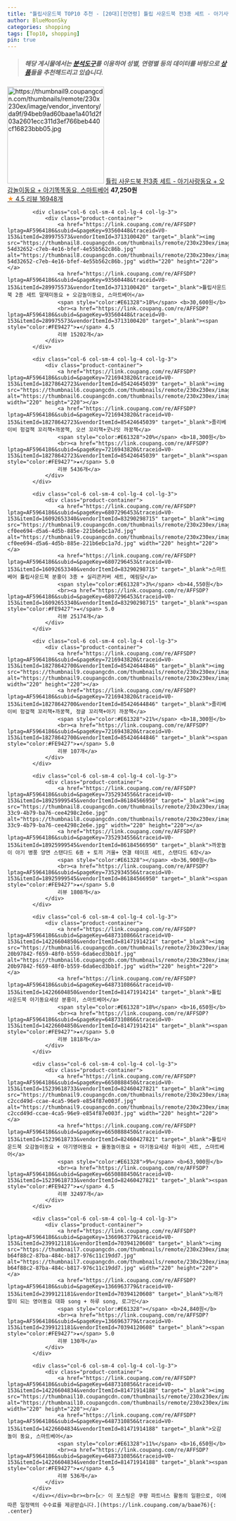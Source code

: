 ```yaml
---
title: "튤립사운드북 TOP10 추천 - [20대][전연령] 튤립 사운드북 전3종 세트 - 아기사랑동요 + 오감놀이동요 + 아기똑똑동요, 스마트베어"
author: BlueMoonSky
categories: shopping
tags: [Top10, shopping]
pin: true
---
```


> ##### 해당 게시물에서는 [**분석도구**](https://itemscout.io/)를 이용하여 **성별**, **연령별** 등의 데이터를 바탕으로 [**상품**](https://link.coupang.com/a/baae76)들을 추천해드리고 있습니다.
<div class="container"><div class="row">
            <div class="col-6 col-sm-4 col-lg-4 col-lg-3">
                <div class="product-container">
                    <a href="https://link.coupang.com/re/AFFSDP?lptag=AF5964186&subid=&pageKey=6773563559&traceid=V0-153&itemId=15910531181&vendorItemId=83118097392" target="_blank"><img src="https://thumbnail9.coupangcdn.com/thumbnails/remote/230x230ex/image/vendor_inventory/da9f/94beb9ad60baae1a401d2f03a2601ecc311d3ef766beb440cf16823bbb05.jpg" alt="https://thumbnail9.coupangcdn.com/thumbnails/remote/230x230ex/image/vendor_inventory/da9f/94beb9ad60baae1a401d2f03a2601ecc311d3ef766beb440cf16823bbb05.jpg" width="220" height="220"></a>
                    <a href="https://link.coupang.com/re/AFFSDP?lptag=AF5964186&subid=&pageKey=6773563559&traceid=V0-153&itemId=15910531181&vendorItemId=83118097392" target="_blank">튤립 사운드북 전3종 세트 - 아기사랑동요 + 오감놀이동요 + 아기똑똑동요, 스마트베어</a>
                    <span style="color:#E61328"></span> <b>47,250원</b>
                    <br><a href="https://link.coupang.com/re/AFFSDP?lptag=AF5964186&subid=&pageKey=6773563559&traceid=V0-153&itemId=15910531181&vendorItemId=83118097392" target="_blank"><span style="color:#FE9427">★</span> 4.5
                    리뷰 16948개</a>
                </div>
            </div>
            
            <div class="col-6 col-sm-4 col-lg-4 col-lg-3">
                <div class="product-container">
                    <a href="https://link.coupang.com/re/AFFSDP?lptag=AF5964186&subid=&pageKey=93560448&traceid=V0-153&itemId=289975573&vendorItemId=3713100420" target="_blank"><img src="https://thumbnail8.coupangcdn.com/thumbnails/remote/230x230ex/image/retail/images/4074714480535331-54d32652-c7eb-4e16-bfef-4e55b562c86b.jpg" alt="https://thumbnail8.coupangcdn.com/thumbnails/remote/230x230ex/image/retail/images/4074714480535331-54d32652-c7eb-4e16-bfef-4e55b562c86b.jpg" width="220" height="220"></a>
                    <a href="https://link.coupang.com/re/AFFSDP?lptag=AF5964186&subid=&pageKey=93560448&traceid=V0-153&itemId=289975573&vendorItemId=3713100420" target="_blank">튤립사운드북 2종 세트 말재미동요 + 오감놀이동요, 스마트베어</a>
                    <span style="color:#E61328">18%</span> <b>30,600원</b>
                    <br><a href="https://link.coupang.com/re/AFFSDP?lptag=AF5964186&subid=&pageKey=93560448&traceid=V0-153&itemId=289975573&vendorItemId=3713100420" target="_blank"><span style="color:#FE9427">★</span> 4.5
                    리뷰 15202개</a>
                </div>
            </div>
            
            <div class="col-6 col-sm-4 col-lg-4 col-lg-3">
                <div class="product-container">
                    <a href="https://link.coupang.com/re/AFFSDP?lptag=AF5964186&subid=&pageKey=7216943820&traceid=V0-153&itemId=18278642723&vendorItemId=85424645039" target="_blank"><img src="https://thumbnail6.coupangcdn.com/thumbnails/remote/230x230ex/image/vendor_inventory/9058/7122ec2330dd119b46f83dbc4d9e80370b67b02644909bf52e628dc49ab3.jpg" alt="https://thumbnail6.coupangcdn.com/thumbnails/remote/230x230ex/image/vendor_inventory/9058/7122ec2330dd119b46f83dbc4d9e80370b67b02644909bf52e628dc49ab3.jpg" width="220" height="220"></a>
                    <a href="https://link.coupang.com/re/AFFSDP?lptag=AF5964186&subid=&pageKey=7216943820&traceid=V0-153&itemId=18278642723&vendorItemId=85424645039" target="_blank">졸리베이비 헝겊책 꼬리책+까꿍책, 오션 꼬리책+굿나잇 까꿍책</a>
                    <span style="color:#E61328">20%</span> <b>18,300원</b>
                    <br><a href="https://link.coupang.com/re/AFFSDP?lptag=AF5964186&subid=&pageKey=7216943820&traceid=V0-153&itemId=18278642723&vendorItemId=85424645039" target="_blank"><span style="color:#FE9427">★</span> 5.0
                    리뷰 5436개</a>
                </div>
            </div>
            
            <div class="col-6 col-sm-4 col-lg-4 col-lg-3">
                <div class="product-container">
                    <a href="https://link.coupang.com/re/AFFSDP?lptag=AF5964186&subid=&pageKey=6807296453&traceid=V0-153&itemId=16092653340&vendorItemId=83290298715" target="_blank"><img src="https://thumbnail9.coupangcdn.com/thumbnails/remote/230x230ex/image/retail/images/4269434989139867-cf0ee694-d5a6-4d5b-885e-221b6ebc1a7d.jpg" alt="https://thumbnail9.coupangcdn.com/thumbnails/remote/230x230ex/image/retail/images/4269434989139867-cf0ee694-d5a6-4d5b-885e-221b6ebc1a7d.jpg" width="220" height="220"></a>
                    <a href="https://link.coupang.com/re/AFFSDP?lptag=AF5964186&subid=&pageKey=6807296453&traceid=V0-153&itemId=16092653340&vendorItemId=83290298715" target="_blank">스마트베어 튤립사운드북 분홍이 3종 + 실리콘커버 세트, 예림당</a>
                    <span style="color:#E61328">3%</span> <b>44,550원</b>
                    <br><a href="https://link.coupang.com/re/AFFSDP?lptag=AF5964186&subid=&pageKey=6807296453&traceid=V0-153&itemId=16092653340&vendorItemId=83290298715" target="_blank"><span style="color:#FE9427">★</span> 5.0
                    리뷰 25174개</a>
                </div>
            </div>
            
            <div class="col-6 col-sm-4 col-lg-4 col-lg-3">
                <div class="product-container">
                    <a href="https://link.coupang.com/re/AFFSDP?lptag=AF5964186&subid=&pageKey=7216943820&traceid=V0-153&itemId=18278642700&vendorItemId=85424644846" target="_blank"><img src="https://thumbnail9.coupangcdn.com/thumbnails/remote/230x230ex/image/vendor_inventory/8216/981e259e3509af84728217eebfc491236ddebeb27799cd04de8b876d151b.jpg" alt="https://thumbnail9.coupangcdn.com/thumbnails/remote/230x230ex/image/vendor_inventory/8216/981e259e3509af84728217eebfc491236ddebeb27799cd04de8b876d151b.jpg" width="220" height="220"></a>
                    <a href="https://link.coupang.com/re/AFFSDP?lptag=AF5964186&subid=&pageKey=7216943820&traceid=V0-153&itemId=18278642700&vendorItemId=85424644846" target="_blank">졸리베이비 헝겊책 꼬리책+까꿍책, 정글 꼬리책+아기 까꿍책</a>
                    <span style="color:#E61328">21%</span> <b>18,300원</b>
                    <br><a href="https://link.coupang.com/re/AFFSDP?lptag=AF5964186&subid=&pageKey=7216943820&traceid=V0-153&itemId=18278642700&vendorItemId=85424644846" target="_blank"><span style="color:#FE9427">★</span> 5.0
                    리뷰 107개</a>
                </div>
            </div>
            
            <div class="col-6 col-sm-4 col-lg-4 col-lg-3">
                <div class="product-container">
                    <a href="https://link.coupang.com/re/AFFSDP?lptag=AF5964186&subid=&pageKey=7352934556&traceid=V0-153&itemId=18925999545&vendorItemId=86184566950" target="_blank"><img src="https://thumbnail8.coupangcdn.com/thumbnails/remote/230x230ex/image/retail/images/2023/06/05/13/0/cf97f2d1-33c9-4b79-ba76-cee4298c2e6e.jpg" alt="https://thumbnail8.coupangcdn.com/thumbnails/remote/230x230ex/image/retail/images/2023/06/05/13/0/cf97f2d1-33c9-4b79-ba76-cee4298c2e6e.jpg" width="220" height="220"></a>
                    <a href="https://link.coupang.com/re/AFFSDP?lptag=AF5964186&subid=&pageKey=7352934556&traceid=V0-153&itemId=18925999545&vendorItemId=86184566950" target="_blank">까꿍놀이 아기 병풍 양면 스탠다드 6종 + 토끼 거울+ 연결 테이프 세트, 스탠다드 6장</a>
                    <span style="color:#E61328"></span> <b>36,900원</b>
                    <br><a href="https://link.coupang.com/re/AFFSDP?lptag=AF5964186&subid=&pageKey=7352934556&traceid=V0-153&itemId=18925999545&vendorItemId=86184566950" target="_blank"><span style="color:#FE9427">★</span> 5.0
                    리뷰 1808개</a>
                </div>
            </div>
            
            <div class="col-6 col-sm-4 col-lg-4 col-lg-3">
                <div class="product-container">
                    <a href="https://link.coupang.com/re/AFFSDP?lptag=AF5964186&subid=&pageKey=6487310866&traceid=V0-153&itemId=14226604850&vendorItemId=81471914214" target="_blank"><img src="https://thumbnail6.coupangcdn.com/thumbnails/remote/230x230ex/image/retail/images/3653357266333633-20b97842-f659-48f0-b559-6da6ecd3bb1f.jpg" alt="https://thumbnail6.coupangcdn.com/thumbnails/remote/230x230ex/image/retail/images/3653357266333633-20b97842-f659-48f0-b559-6da6ecd3bb1f.jpg" width="220" height="220"></a>
                    <a href="https://link.coupang.com/re/AFFSDP?lptag=AF5964186&subid=&pageKey=6487310866&traceid=V0-153&itemId=14226604850&vendorItemId=81471914214" target="_blank">튤립 사운드북 아기동요세상 분홍이, 스마트베어</a>
                    <span style="color:#E61328">18%</span> <b>16,650원</b>
                    <br><a href="https://link.coupang.com/re/AFFSDP?lptag=AF5964186&subid=&pageKey=6487310866&traceid=V0-153&itemId=14226604850&vendorItemId=81471914214" target="_blank"><span style="color:#FE9427">★</span> 5.0
                    리뷰 1818개</a>
                </div>
            </div>
            
            <div class="col-6 col-sm-4 col-lg-4 col-lg-3">
                <div class="product-container">
                    <a href="https://link.coupang.com/re/AFFSDP?lptag=AF5964186&subid=&pageKey=6650888450&traceid=V0-153&itemId=15239618733&vendorItemId=82460427821" target="_blank"><img src="https://thumbnail9.coupangcdn.com/thumbnails/remote/230x230ex/image/retail/images/4949559366135759-c2ccd49d-ccae-4ca5-96e9-e854f87e003f.jpg" alt="https://thumbnail9.coupangcdn.com/thumbnails/remote/230x230ex/image/retail/images/4949559366135759-c2ccd49d-ccae-4ca5-96e9-e854f87e003f.jpg" width="220" height="220"></a>
                    <a href="https://link.coupang.com/re/AFFSDP?lptag=AF5964186&subid=&pageKey=6650888450&traceid=V0-153&itemId=15239618733&vendorItemId=82460427821" target="_blank">튤립사운드북 오감놀이동요 + 아기영어동요 + 율동놀이동요 + 아기동요세상 하늘이 세트, 스마트베어</a>
                    <span style="color:#E61328">9%</span> <b>63,900원</b>
                    <br><a href="https://link.coupang.com/re/AFFSDP?lptag=AF5964186&subid=&pageKey=6650888450&traceid=V0-153&itemId=15239618733&vendorItemId=82460427821" target="_blank"><span style="color:#FE9427">★</span> 4.5
                    리뷰 32497개</a>
                </div>
            </div>
            
            <div class="col-6 col-sm-4 col-lg-4 col-lg-3">
                <div class="product-container">
                    <a href="https://link.coupang.com/re/AFFSDP?lptag=AF5964186&subid=&pageKey=1366963779&traceid=V0-153&itemId=2399121181&vendorItemId=70394120608" target="_blank"><img src="https://thumbnail7.coupangcdn.com/thumbnails/remote/230x230ex/image/retail/images/3741537378151519-b64f88c2-87ba-484c-b817-976c11c19dd7.jpg" alt="https://thumbnail7.coupangcdn.com/thumbnails/remote/230x230ex/image/retail/images/3741537378151519-b64f88c2-87ba-484c-b817-976c11c19dd7.jpg" width="220" height="220"></a>
                    <a href="https://link.coupang.com/re/AFFSDP?lptag=AF5964186&subid=&pageKey=1366963779&traceid=V0-153&itemId=2399121181&vendorItemId=70394120608" target="_blank">노래가 말이 되는 영어동요 대화 song + 하루 song, 로그인</a>
                    <span style="color:#E61328"></span> <b>24,840원</b>
                    <br><a href="https://link.coupang.com/re/AFFSDP?lptag=AF5964186&subid=&pageKey=1366963779&traceid=V0-153&itemId=2399121181&vendorItemId=70394120608" target="_blank"><span style="color:#FE9427">★</span> 5.0
                    리뷰 130개</a>
                </div>
            </div>
            
            <div class="col-6 col-sm-4 col-lg-4 col-lg-3">
                <div class="product-container">
                    <a href="https://link.coupang.com/re/AFFSDP?lptag=AF5964186&subid=&pageKey=6487310856&traceid=V0-153&itemId=14226604834&vendorItemId=81471914188" target="_blank"><img src="https://thumbnail10.coupangcdn.com/thumbnails/remote/230x230ex/image/rs_quotation_api/9vjvztgc/cd7e257caaa24652bde47926e94be73b.jpg" alt="https://thumbnail10.coupangcdn.com/thumbnails/remote/230x230ex/image/rs_quotation_api/9vjvztgc/cd7e257caaa24652bde47926e94be73b.jpg" width="220" height="220"></a>
                    <a href="https://link.coupang.com/re/AFFSDP?lptag=AF5964186&subid=&pageKey=6487310856&traceid=V0-153&itemId=14226604834&vendorItemId=81471914188" target="_blank">오감 놀이 동요, 스마트베어</a>
                    <span style="color:#E61328">11%</span> <b>16,650원</b>
                    <br><a href="https://link.coupang.com/re/AFFSDP?lptag=AF5964186&subid=&pageKey=6487310856&traceid=V0-153&itemId=14226604834&vendorItemId=81471914188" target="_blank"><span style="color:#FE9427">★</span> 4.5
                    리뷰 536개</a>
                </div>
            </div>
            </div></div><br><br>[👉 이 포스팅은 쿠팡 파트너스 활동의 일환으로, 이에 따른 일정액의 수수료를 제공받습니다.](https://link.coupang.com/a/baae76){: .center}